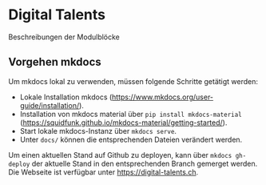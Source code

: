 # Digital Talents

Beschreibungen der Modulblöcke

## Vorgehen mkdocs
Um mkdocs lokal zu verwenden, müssen folgende Schritte getätigt werden:
- Lokale Installation mkdocs (https://www.mkdocs.org/user-guide/installation/).
- Installation von mkdocs material über `pip install mkdocs-material` (https://squidfunk.github.io/mkdocs-material/getting-started/).
- Start lokale mkdocs-Instanz über `mkdocs serve`.
- Unter `docs/` können die entsprechenden Dateien verändert werden.

Um einen aktuellen Stand auf Github zu deployen, kann über `mkdocs gh-deploy` der aktuelle Stand in den entsprechenden Branch gemerget werden. Die Webseite ist verfügbar unter https://digital-talents.ch.